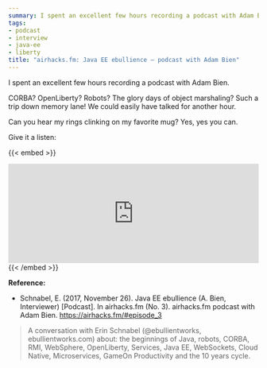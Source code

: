 ```yaml
---
summary: I spent an excellent few hours recording a podcast with Adam Bien!
tags:
- podcast
- interview
- java-ee
- liberty
title: "airhacks.fm: Java EE ebullience — podcast with Adam Bien"
---
```


I spent an excellent few hours recording a podcast with Adam Bien.

CORBA? OpenLiberty? Robots? The glory days of object marshaling? Such a trip down memory lane! We could easily have talked for another hour.

Can you hear my rings clinking on my favorite mug? Yes, yes you can.

Give it a listen: 

{{< embed >}}
<iframe allow="autoplay" width="100%" height="200" src="https://www.iheart.com/podcast/256-airhacksfm-podcast-with-ad-43073886/episode/java-ee-ebullience-44463279/?embed=true" frameborder="0"></iframe>
{{< /embed >}}

<!--more-->

**Reference:** 

* Schnabel, E. (2017, November 26). Java EE ebullience (A. Bien, Interviewer) [Podcast]. In airhacks.fm (No. 3). airhacks.fm podcast with Adam Bien. https://airhacks.fm/#episode_3

> A conversation with Erin Schnabel (@ebullientworks, ebullientworks.com) about: the beginnings of Java, robots, CORBA, RMI, WebSphere, OpenLiberty, Services, Java EE, WebSockets, Cloud Native, Microservices, GameOn Productivity and the 10 years cycle.